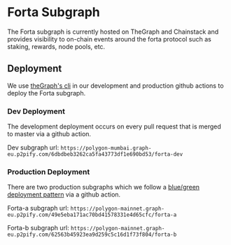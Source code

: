 # Forta Subgraph 
The Forta subgraph is currently hosted on TheGraph and Chainstack and provides visibility to on-chain events around the forta protocol such as staking, rewards, node pools, etc.

## Deployment

We use [theGraph's cli](https://thegraph.com/docs/en/deploying/deploying-a-subgraph-to-studio/#deploying-a-subgraph-to-subgraph-studio) in our development and production github actions to deploy the Forta subgraph.

### Dev Deployment

The development deployment occurs on every pull request that is merged to master via a github action.

Dev subgraph url: `https://polygon-mumbai.graph-eu.p2pify.com/6dbdbeb3262ca5fa43773df1e690bd53/forta-dev`

### Production Deployment

There are two production subgraphs which we follow a [blue/green deployment pattern](https://www.redhat.com/en/topics/devops/what-is-blue-green-deployment) via a github action.

Forta-a subgraph url: `https://polygon-mainnet.graph-eu.p2pify.com/49e5eba171ac70bd41578331e4d65cfc/forta-a`

Forta-b subgraph url: `https://polygon-mainnet.graph-eu.p2pify.com/62563b45923ea9d259c5c16d1f73f804/forta-b`
